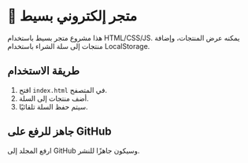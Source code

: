 # 🛒 متجر إلكتروني بسيط

هذا مشروع متجر بسيط باستخدام HTML/CSS/JS. يمكنه عرض المنتجات، وإضافة منتجات إلى سلة الشراء باستخدام LocalStorage.

## طريقة الاستخدام

1. افتح `index.html` في المتصفح.
2. أضف منتجات إلى السلة.
3. سيتم حفظ السلة تلقائيًا.

## جاهز للرفع على GitHub

ارفع المجلد إلى GitHub وسيكون جاهزًا للنشر.
